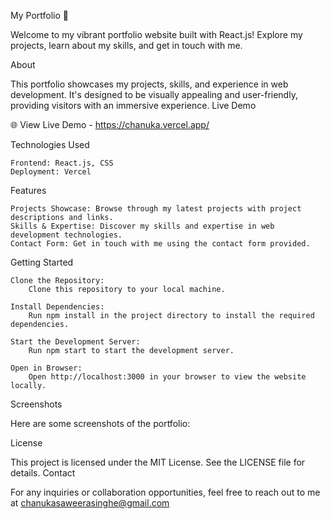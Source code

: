 My Portfolio 🚀

Welcome to my vibrant portfolio website built with React.js! Explore my projects, learn about my skills, and get in touch with me.

About

This portfolio showcases my projects, skills, and experience in web development. It's designed to be visually appealing and user-friendly, providing visitors with an immersive experience.
Live Demo

🌐 View Live Demo - https://chanuka.vercel.app/


Technologies Used

    Frontend: React.js, CSS
    Deployment: Vercel

Features

    Projects Showcase: Browse through my latest projects with project descriptions and links.
    Skills & Expertise: Discover my skills and expertise in web development technologies.
    Contact Form: Get in touch with me using the contact form provided.

Getting Started

    Clone the Repository:
        Clone this repository to your local machine.

    Install Dependencies:
        Run npm install in the project directory to install the required dependencies.

    Start the Development Server:
        Run npm start to start the development server.

    Open in Browser:
        Open http://localhost:3000 in your browser to view the website locally.

Screenshots

Here are some screenshots of the portfolio:



License

This project is licensed under the MIT License. See the LICENSE file for details.
Contact

For any inquiries or collaboration opportunities, feel free to reach out to me at chanukasaweerasinghe@gmail.com
